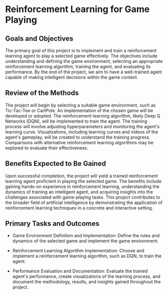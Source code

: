 # Reinforcement Learning for Game Playing

## Goals and Objectives

The primary goal of this project is to implement and train a reinforcement learning agent to play a selected game effectively. The objectives include understanding and defining the game environment, selecting an appropriate reinforcement learning algorithm, training the agent, and evaluating its performance. By the end of the project, we aim to have a well-trained agent capable of making intelligent decisions within the game context.

## Review of the Methods 

The project will begin by selecting a suitable game environment, such as Tic-Tac-Toe or CartPole. An implementation of the chosen game will be developed or adopted. The reinforcement learning algorithm, likely Deep Q Networks (DQN), will be implemented to train the agent. The training process will involve adjusting hyperparameters and monitoring the agent's learning curve. Visualizations, including learning curves and videos of the agent's gameplay, will be created to understand the training progress. Comparisons with alternative reinforcement learning algorithms may be explored to evaluate their effectiveness.

## Benefits Expected to Be Gained

Upon successful completion, the project will yield a trained reinforcement learning agent proficient in playing the selected game. The benefits include gaining hands-on experience in reinforcement learning, understanding the dynamics of training an intelligent agent, and acquiring insights into the challenges associated with game-playing tasks. This project contributes to the broader field of artificial intelligence by demonstrating the application of reinforcement learning techniques in a concrete and interactive setting.

## Primary Tasks and Outcomes

- Game Environment Definition and Implementation: Define the rules and dynamics of the selected game and implement the game environment.

- Reinforcement Learning Algorithm Implementation: Choose and implement a reinforcement learning algorithm, such as DQN, to train the agent.

- Performance Evaluation and Documentation: Evaluate the trained agent's performance, create visualizations of the learning process, and document the methodology, results, and insights gained throughout the project.
